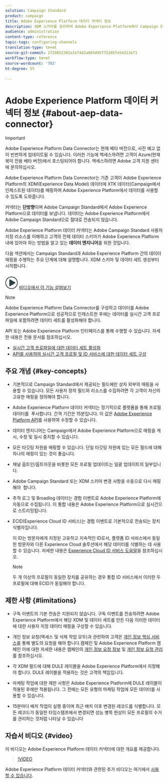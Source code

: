 ```yaml
---
solution: Campaign Standard
product: campaign
title: Adobe Experience Platform 데이터 커넥터 정보
description: XDM 스키마를 관리하여 Adobe Experience Platform에서 Campaign Standard 데이터를 사용할 수 있도록 합니다.
audience: administration
content-type: reference
topic-tags: configuring-channels
translation-type: tm+mt
source-git-commit: 2729852365a2e74d2a603d95f75285fe54313e71
workflow-type: tm+mt
source-wordcount: '783'
ht-degree: 5%

---
```



# Adobe Experience Platform 데이터 커넥터 정보 {#about-aep-data-connector}

>[!IMPORTANT]
>
>Adobe Experience Platform Data Connector는 현재 베타 버전으로, 사전 예고 없이 빈번하게 업데이트될 수 있습니다. 이러한 기능에 액세스하려면 고객이 Azure(현재 북미 전용 베타 버전)에서 호스팅되어야 합니다. 액세스하려면 Adobe 고객 지원 센터에 문의하십시오.

Adobe Experience Platform Data Connector는 기존 고객이 Adobe Experience Platform의 XDM(Experience Data Model) 데이터에 XTK 데이터(Campaign에서 인제스트된 데이터)를 매핑하여 Adobe Experience Platform에서 데이터를 사용할 수 있도록 도와줍니다.

커넥터는 **단방향**&#x200B;이며 Adobe Campaign Standard에서 Adobe Experience Platform으로 데이터를 보냅니다. 데이터는 Adobe Experience Platform에서 Adobe Campaign Standard으로 절대로 전송되지 않습니다.

Adobe Experience Platform 데이터 커넥터는 Adobe Campaign Standard 사용자 지정 리소스를 이해하고 고객의 전체 데이터 스키마가 Adobe Experience Platform 내에 있어야 하는 방법을 알고 있는 **데이터 엔지니어**&#x200B;를 위한 것입니다.

다음 섹션에서는 Campaign Standard과 Adobe Experience Platform 간의 데이터 매핑을 수행하는 주요 단계에 대해 설명합니다. XDM 스키마 및 데이터 세트 생성부터 시작합니다.

![](assets/do-not-localize/how-to-video.png) [비디오에서 이 기능 살펴보기](#video)

>[!NOTE]
>Adobe Experience Platform Data Connector를 구성하고 데이터를 Adobe Experience Platform으로 성공적으로 인제스트한 후에는 데이터를 실시간 고객 프로파일에 포함하려면 데이터 세트를 활성화해야 합니다.
>
>API 또는 Adobe Experience Platform 인터페이스를 통해 수행할 수 있습니다. 자세한 내용은 전용 문서를 참조하십시오.
>
>* [실시간 고객 프로파일에 대한 데이터 세트 활성화](https://docs.adobe.com/content/help/en/experience-platform/rtcdp/datasets/dataset.html)
>* [API를 사용하여 실시간 고객 프로필 및 ID 서비스에 대한 데이터 세트 구성](https://docs.adobe.com/content/help/en/experience-platform/catalog/api/getting-started.html)


## 주요 개념 {#key-concepts}

* 기본적으로 Campaign Standard에서 제공되는 필드에만 상자 외부의 매핑을 사용할 수 있습니다. 모든 사용자 정의 필드와 리소스를 수집하려면 각 고객이 자신의 고유한 매핑을 정의해야 합니다.

* Adobe Experience Platform 데이터 커넥터는 정기적으로 플랫폼을 통해 프로필 데이터를 &#x200B; 푸시합니다. 간격 기간은 15분입니다. 이 값은 [Adobe Experience Platform API](https://docs.adobe.com/content/help/en/experience-platform/ingestion/home.html)를 사용하여 수정할 수 있습니다.

* 데이터 엔지니어는 Campaign에서 Adobe Experience Platform으로 매핑을 게시, 수정 및 일시 중지할 수 있습니다.

* 모든 타깃팅 차원을 매핑할 수 있습니다. 단일 타깃팅 차원에 있는 모든 필드에 대해 하나의 매핑이 있는 것이 좋습니다.

* 채널 옵트인/옵트아웃을 비롯한 모든 프로필 업데이트는 일괄 업데이트의 일부입니다.

* Adobe Campaign Standard 또는 XDM 스키마 변경 사항을 수동으로 다시 매핑해야 &#x200B; 합니다.

* 추적 로그 및 Broadlog 데이터는 경험 이벤트로 Adobe Experience Platform에 자동으로 수집됩니다. 이 통합 내용은 Adobe Experience Platform으로 실시간으로 스트리밍됩니다.

* ECID(Experience Cloud ID 서비스)는 경험 이벤트로 기본적으로 전송되는 장치 식별자입니다.

   이 ID는 방문자에게 지정된 고유하고 지속적인 ID로서, 플랫폼 ID 서비스에서 동일한 방문자와 다른 Experience Cloud 솔루션에서 해당 데이터를 식별하는 데 사용할 수 있습니다. 자세한 내용은 [Experience Cloud ID 서비스 도움말](https://docs.adobe.com/content/help/en/id-service/using/home.html)을 참조하십시오.

   >[!NOTE]
   >
   >두 개 이상의 프로필이 동일한 장치를 공유하는 경우 통합 ID 서비스에서 이러한 두 프로필에 대해 ECID가 동일해야 합니다.

## 제한 사항 {#limitations}

* 구독 이벤트의 기본 전송은 지원되지 않습니다. 구독 이벤트를 전송하려면 Adobe Experience Platform에서 해당 XDM 및 데이터 세트를 만든 다음 이러한 데이터에 대한 사용자 지정 데이터 매핑을 구성할 수 있습니다.

* 개인 정보 요청(액세스 및 삭제 작업 모두)과 관련하여 고객은 [개인 정보 핵심 서비스](https://docs.adobe.com/content/help/en/experience-platform/privacy/home.html#how-to-use-privacy-service-to-manage-privacy-job-requests)를 통해 별도의 요청을 해야 합니다.캠페인 및 Adobe Experience Platform 캠페인 이에 대한 자세한 내용은 캠페인의 [개인 정보 요청 정보](https://experienceleague.adobe.com/docs/campaign-standard/using/getting-started/privacy/privacy-requests.html?lang=ko#getting-started) 및 [개인 정보 요청 관리](https://helpx.adobe.com/kr/campaign/kb/acs-privacy.html#ManagingPrivacyRequests)를 참조하십시오.

* 각 XDM 필드에 대해 DULE 레이블을 Adobe Experience Platform에서 지정해야 합니다. DULE 레이블을 적용하는 것은 고객의 책임입니다.

* 마케팅 작업에 대한 제한 사항은 Adobe Experience Platform에 DULE 레이블이 적용된 후에만 적용됩니다. 그 전에는 모든 유형의 마케팅 작업에 모든 데이터를 사용할 수 있습니다.

* 15분마다 배치 작업이 실행 중이며 최근 배치 이후 변경된 레코드를 식별합니다. 모든 레코드가 동일한 타임스탬프에서 변경되면 성능 병목 현상이 모든 프로필의 수거를 관리하는 것처럼 나타날 수 있습니다

## 자습서 비디오 {#video}

이 비디오는 Adobe Experience Platform 데이터 커넥터에 대한 개요를 제공합니다.

>[!VIDEO](https://video.tv.adobe.com/v/27304?quality=12&captions=eng)

Adobe Experience Platform 데이터 커넥터와 관련된 추가 비디오는 여기에서 [사용할 수 있습니다](https://docs.adobe.com/content/help/ko-KR/campaign-standard-learn/tutorials/administrating/adobe-experience-platform-data-connector/understanding-the-adobe-experience-platform-data-connector.html).
